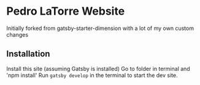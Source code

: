# Pedro LaTorre Website
Initially forked from gatsby-starter-dimension with a lot of my own custom changes

## Installation

Install this site (assuming Gatsby is installed) 
Go to folder in terminal and 'npm install'
Run `gatsby develop` in the terminal to start the dev site.
